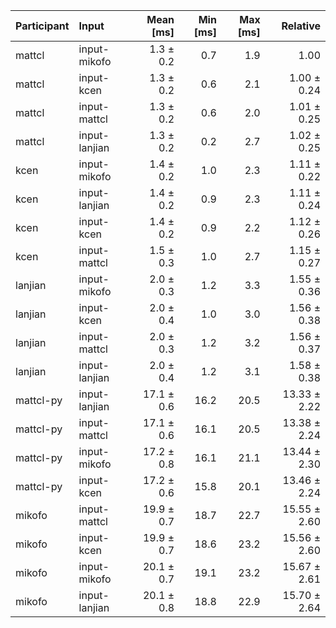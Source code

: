 | Participant | Input | Mean [ms] | Min [ms] | Max [ms] | Relative |
|:---|:---|---:|---:|---:|---:|
| mattcl | input-mikofo | 1.3 ± 0.2 | 0.7 | 1.9 | 1.00 |
| mattcl | input-kcen | 1.3 ± 0.2 | 0.6 | 2.1 | 1.00 ± 0.24 |
| mattcl | input-mattcl | 1.3 ± 0.2 | 0.6 | 2.0 | 1.01 ± 0.25 |
| mattcl | input-lanjian | 1.3 ± 0.2 | 0.2 | 2.7 | 1.02 ± 0.25 |
| kcen | input-mikofo | 1.4 ± 0.2 | 1.0 | 2.3 | 1.11 ± 0.22 |
| kcen | input-lanjian | 1.4 ± 0.2 | 0.9 | 2.3 | 1.11 ± 0.24 |
| kcen | input-kcen | 1.4 ± 0.2 | 0.9 | 2.2 | 1.12 ± 0.26 |
| kcen | input-mattcl | 1.5 ± 0.3 | 1.0 | 2.7 | 1.15 ± 0.27 |
| lanjian | input-mikofo | 2.0 ± 0.3 | 1.2 | 3.3 | 1.55 ± 0.36 |
| lanjian | input-kcen | 2.0 ± 0.4 | 1.0 | 3.0 | 1.56 ± 0.38 |
| lanjian | input-mattcl | 2.0 ± 0.3 | 1.2 | 3.2 | 1.56 ± 0.37 |
| lanjian | input-lanjian | 2.0 ± 0.4 | 1.2 | 3.1 | 1.58 ± 0.38 |
| mattcl-py | input-lanjian | 17.1 ± 0.6 | 16.2 | 20.5 | 13.33 ± 2.22 |
| mattcl-py | input-mattcl | 17.1 ± 0.6 | 16.1 | 20.5 | 13.38 ± 2.24 |
| mattcl-py | input-mikofo | 17.2 ± 0.8 | 16.1 | 21.1 | 13.44 ± 2.30 |
| mattcl-py | input-kcen | 17.2 ± 0.6 | 15.8 | 20.1 | 13.46 ± 2.24 |
| mikofo | input-mattcl | 19.9 ± 0.7 | 18.7 | 22.7 | 15.55 ± 2.60 |
| mikofo | input-kcen | 19.9 ± 0.7 | 18.6 | 23.2 | 15.56 ± 2.60 |
| mikofo | input-mikofo | 20.1 ± 0.7 | 19.1 | 23.2 | 15.67 ± 2.61 |
| mikofo | input-lanjian | 20.1 ± 0.8 | 18.8 | 22.9 | 15.70 ± 2.64 |
